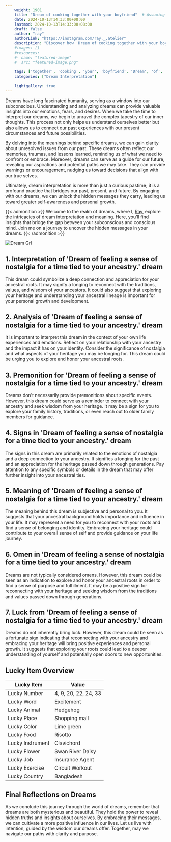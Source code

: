 ```yaml
---
    weight: 1901
    title: "Dream of cooking together with your boyfriend"  # Assuming 'title' column exists
    date: 2024-10-13T14:33:00+08:00
    lastmod: 2024-10-13T14:33:00+08:00
    draft: false
    author: "ray"
    authorLink: "https://instagram.com/ray._.atelier"
    description: "Discover how 'Dream of cooking together with your boyfriend' can interpret your future and uncover its significant meanings in your life."
    #images: []
    #resources:
    #- name: "featured-image"
    #  src: "featured-image.png"
    
    tags: ['together', 'cooking', 'your', 'boyfriend', 'Dream', 'of', 'with']
    categories: ["Dream Interpretation"]
    
    lightgallery: true
---
```

    
Dreams have long fascinated humanity, serving as a window into our subconscious. Understanding and analyzing dreams can provide valuable insights into our emotions, fears, and desires. When we take the time to interpret our dreams, we begin to unravel the complex tapestry of our inner thoughts. This process not only helps us understand ourselves better but also allows us to connect our past experiences with our present circumstances and future possibilities.

By delving into the meanings behind specific dreams, we can gain clarity about unresolved issues from our past. These dreams often reflect our memories, traumas, and lessons learned, reminding us of what we need to confront or embrace. Moreover, dreams can serve as a guide for our future, revealing our aspirations and potential paths we may take. They can provide warnings or encouragement, nudging us toward decisions that align with our true selves.

Ultimately, dream interpretation is more than just a curious pastime; it is a profound practice that bridges our past, present, and future. By engaging with our dreams, we can unlock the hidden messages they carry, leading us toward greater self-awareness and personal growth.

{{< admonition >}}
Welcome to the realm of dreams, where I, [Ray](https://instagram.com/ray._.atelier), explore the intricacies of dream interpretation and meaning. Here, you’ll find insights that bridge the gap between your subconscious and conscious mind. Join me on a journey to uncover the hidden messages in your dreams.
{{< /admonition >}}

![Dream Grl](https://cdn.pixabay.com/photo/2017/11/02/03/35/gothic-2910057_1280.jpg "Dream Grl")

## 1. Interpretation of 'Dream of feeling a sense of nostalgia for a time tied to your ancestry.' dream

This dream could symbolize a deep connection and appreciation for your ancestral roots. It may signify a longing to reconnect with the traditions, values, and wisdom of your ancestors. It could also suggest that exploring your heritage and understanding your ancestral lineage is important for your personal growth and development.

## 2. Analysis of 'Dream of feeling a sense of nostalgia for a time tied to your ancestry.' dream

It is important to interpret this dream in the context of your own life experiences and emotions. Reflect on your relationship with your ancestry and the impact it has on your identity. Consider the significance of nostalgia and what aspects of your heritage you may be longing for. This dream could be urging you to explore and honor your ancestral roots.

## 3. Premonition for 'Dream of feeling a sense of nostalgia for a time tied to your ancestry.' dream

Dreams don't necessarily provide premonitions about specific events. However, this dream could serve as a reminder to connect with your ancestry and seek wisdom from your heritage. It may be a sign for you to explore your family history, traditions, or even reach out to older family members for guidance.

## 4. Signs in 'Dream of feeling a sense of nostalgia for a time tied to your ancestry.' dream

The signs in this dream are primarily related to the emotions of nostalgia and a deep connection to your ancestry. It signifies a longing for the past and an appreciation for the heritage passed down through generations. Pay attention to any specific symbols or details in the dream that may offer further insight into your ancestral ties.

## 5. Meaning of 'Dream of feeling a sense of nostalgia for a time tied to your ancestry.' dream

The meaning behind this dream is subjective and personal to you. It suggests that your ancestral background holds importance and influence in your life. It may represent a need for you to reconnect with your roots and find a sense of belonging and identity. Embracing your heritage could contribute to your overall sense of self and provide guidance on your life journey.

## 6. Omen in 'Dream of feeling a sense of nostalgia for a time tied to your ancestry.' dream

Dreams are not typically considered omens. However, this dream could be seen as an indication to explore and honor your ancestral roots in order to find a sense of purpose and fulfillment. It may be a positive sign for reconnecting with your heritage and seeking wisdom from the traditions and values passed down through generations.

## 7. Luck from 'Dream of feeling a sense of nostalgia for a time tied to your ancestry.' dream

Dreams do not inherently bring luck. However, this dream could be seen as a fortunate sign indicating that reconnecting with your ancestry and embracing your heritage will bring positive experiences and personal growth. It suggests that exploring your roots could lead to a deeper understanding of yourself and potentially open doors to new opportunities.

## Lucky Item Overview
| Lucky Item          | Value              |
|---------------|--------------------|
| Lucky Number        | 4, 9, 20, 22, 24, 33  |
| Lucky Word          | Excitement |
| Lucky Animal        | Hedgehog |
| Lucky Place         | Shopping mall     |
| Lucky Color         | Lime green     |
| Lucky Food          | Risotto      |
| Lucky Instrument    | Clavichord |
| Lucky Flower        | Swan River Daisy    |
| Lucky Job           | Insurance Agent       |
| Lucky Exercise      | Circuit Workout  |
| Lucky Country       | Bangladesh    |


##  Final Reflections on Dreams

As we conclude this journey through the world of dreams, remember that dreams are both mysterious and beautiful. They hold the power to reveal hidden truths and insights about ourselves. By embracing their messages, we can cultivate a more positive influence in our lives. Let us live with intention, guided by the wisdom our dreams offer. Together, may we navigate our paths with clarity and purpose.
